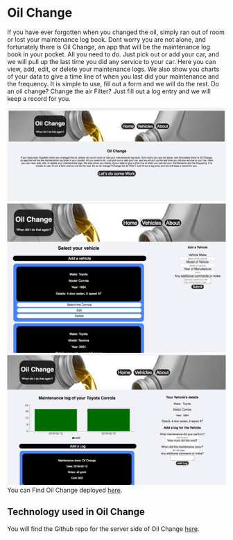 # Oil Change
If you have ever forgotten when you changed the oil, simply ran out of room or lost your maintenance log book. Dont worry you are not alone, and fortunately there is Oil Change, an app that will be the maintenance log book in your pocket. All you need to do. Just pick out or add your  car, and we will pull up the last time you did any service to your car. Here
you can view, add, edit, or delete your maintenance logs. We also show you charts of your data to give a time line of when you last did your maintenance and the frequency. It is simple to use, fill out a form and we will do the rest. Do an oil change? Change the air Filter? Just fill out a log entry and we will keep a record for you.

![picture](readMeImages/landingScreen.png)
![picture](readMeImages/vehicleScreen.png)
![picture](readMeImages/logScreen.png)
You can Find Oil Change deployed [here](https://oilchange.herokuapp.com).   

## Technology used in Oil Change

You will find the Github repo for the server side of Oil Change [here](https://github.com/dhausk/backendOilChange).





